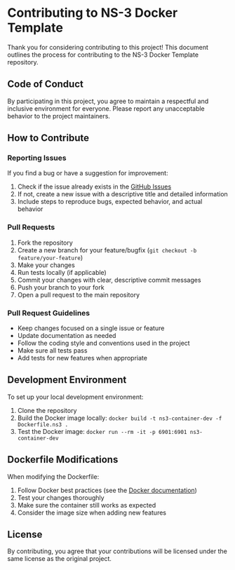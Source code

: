 # Contributing to NS-3 Docker Template

Thank you for considering contributing to this project! This document outlines the process for contributing to the NS-3 Docker Template repository.

## Code of Conduct

By participating in this project, you agree to maintain a respectful and inclusive environment for everyone. Please report any unacceptable behavior to the project maintainers.

## How to Contribute

### Reporting Issues

If you find a bug or have a suggestion for improvement:

1. Check if the issue already exists in the [GitHub Issues](https://github.com/OWNER/REPO/issues)
2. If not, create a new issue with a descriptive title and detailed information
3. Include steps to reproduce bugs, expected behavior, and actual behavior

### Pull Requests

1. Fork the repository
2. Create a new branch for your feature/bugfix (`git checkout -b feature/your-feature`)
3. Make your changes
4. Run tests locally (if applicable)
5. Commit your changes with clear, descriptive commit messages
6. Push your branch to your fork
7. Open a pull request to the main repository

### Pull Request Guidelines

- Keep changes focused on a single issue or feature
- Update documentation as needed
- Follow the coding style and conventions used in the project
- Make sure all tests pass
- Add tests for new features when appropriate

## Development Environment

To set up your local development environment:

1. Clone the repository
2. Build the Docker image locally: `docker build -t ns3-container-dev -f Dockerfile.ns3 .`
3. Test the Docker image: `docker run --rm -it -p 6901:6901 ns3-container-dev`

## Dockerfile Modifications

When modifying the Dockerfile:

1. Follow Docker best practices (see the [Docker documentation](https://docs.docker.com/develop/develop-images/dockerfile_best-practices/))
2. Test your changes thoroughly
3. Make sure the container still works as expected
4. Consider the image size when adding new features

## License

By contributing, you agree that your contributions will be licensed under the same license as the original project. 